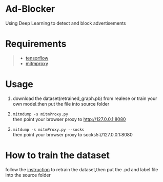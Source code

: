# Ad-Blocker

Using Deep Learning to detect and block advertisements


# Requirements

>* [tensorflow](https://github.com/tensorflow/tensorflow)
>* [mitmproxy](https://github.com/mitmproxy/mitmproxy)

# Usage

1.  download the dataset(retrained_graph.pb) from realese or train your own model.then put the file into source folder

2. ```mitmdump -s mitmProxy.py```      
    then point your browser proxy to http://127.0.0.1:8080
3. ```mitdump -s mitmProxy.py --socks```     
    then point your browser proxy to socks5://127.0.0.1:8080

# How to train the dataset

follow the [instruction](https://www.tensorflow.org/how_tos/image_retraining/) to retrain the dataset,then put the  .pd and label file into the source
 folder


